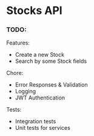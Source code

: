 # Stocks API


### TODO:
Features:
- Create a new Stock
- Search by some Stock fields

Chore:
- Error Responses & Validation
- Logging
- JWT Authentication

Tests:
- Integration tests
- Unit tests for services